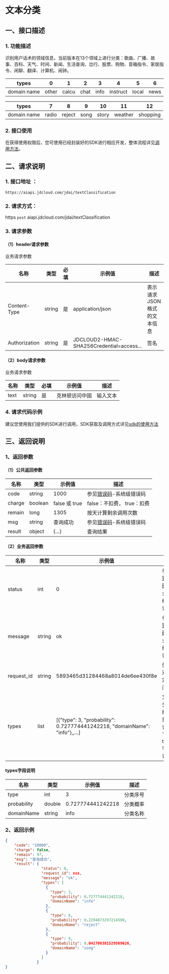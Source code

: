 # 文本分类



## 一、接口描述 
### 1. 功能描述  
识别用户话术的领域信息，当前版本在13个领域上进行分类：歌曲、广播、故事、百科、天气、时间、新闻、生活查询、岀行、股票、购物、音箱指令、家居指令、闲聊、翻译、计算机、闹钟。

types | 0 | 1 | 2 | 3 | 4 | 5 | 6
------|-----|-----|-----|-----|-----|-----|-----
domain name | other | calcu | chat | info | instruct | local | news

types | 7 | 8 | 9 | 10 | 11 | 12
------|-----|-----|-----|-----|-----|-----
domain name | radio | reject | song | story | weather | shopping

### 2. 接口使用

在获得使用权限后，您可使用已经封装好的SDK进行相应开发，整体流程详见[调用方法](../Operation-Guide/call-methods.md)。


## 二、请求说明

### 1. 接口地址 ：

```
https://aiapi.jdcloud.com/jdai/textClassification
```

### 2. 请求方式：

https `post` aiapi.jdcloud.com/jdai/textClassification

### 3. 请求参数

#### （1）header请求参数
业务请求参数

名称 | 类型 | 必填 | 示例值 | 描述
------|-----|-----|-----|-----
Content-Type | string | 是 | application/json | 表示请求JSON格式的文本信息
Authorization | string | 是 | JDCLOUD2-HMAC-SHA256Credential=access... | 签名

#### （2）body请求参数
业务请求参数

名称 | 类型 | 必填 | 示例值 | 描述
------|-----|-----|-----|-----
text | string | 是 | 克林顿访问中国 | 输入文本

### 4. 请求代码示例
建议您使用我们提供的SDK进行调用，SDK获取及调用方式详见[sdk的使用方法](../Operation-Guide/Use-Sdk.md)

## 三、返回说明
### 1、返回参数
#### （1）公共返回参数

名称 | 类型 | 示例值 | 描述
------|-----|-----|-----
code | string | 1000 | 参见[错误码](Error-Code.md)-系统级错误码
charge | boolean | false 或 true | false：不扣费， true：扣费
remain | long | 1305 | 按天计算剩余调用次数
msg | string | 查询成功 | 参见[错误码](Error-Code.md)-系统级错误码
result | object | {...} | 查询结果

#### （2）业务返回参数

名称 | 类型 | 示例值 | 描述
------|-----|-----|-----
status | int | 0 | 参见[错误码](Error-Code.md)-业务级错误码
message | string | ok | 参见[错误码](Error-Code.md)-业务级错误码
request_id | string | 5893465d31284468a8014de6ee430f8e | 便于双方定位问题
types | list |  [{"type": 3, "probability": 0.727774441242218, "domainName": "info"},,...]  | 文本分类结果，详情下面types字段说明

#### types字段说明

名称 | 类型 | 示例值 | 描述
------|-----|-----|-----
type | int | 3 | 分类序号
probability | double | 0.727774441242218 | 分类概率
domainName | string | info | 分类名称

### 2、返回示例

```JSON
{
    "code": "10000",
    "charge": false,
    "remain": 97,
    "msg": "查询成功",
    "result": {
                "status": 0,
                "request_id": xxx,
                "message": "ok",
                "types": [
                  {
                    "type": 3,
                    "probability": 0.727774441242218,
                    "domainName": "info"
                  },
                  {
                    "type": 8,
                    "probability": 0.2294873297214508,
                    "domainName": "reject"
                  },
                  {
                    "type": 9,
                    "probability": 0.042706381529569626,
                    "domainName": "song"
                  }
                ]
              }
}
```
